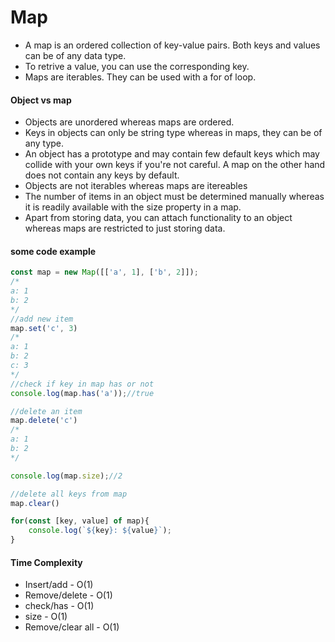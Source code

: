 #  Map
- A map is an ordered collection of key-value pairs. Both keys and values can be of any data type.
- To retrive a value, you can use the corresponding key.
- Maps are iterables. They can be used with a for of loop.

#### Object vs map
- Objects are unordered whereas maps are ordered.
- Keys in objects can only be string type whereas in maps, they can be of any type.
- An object has a prototype and may contain few default keys which may collide with your own keys if you're not careful. A map on the other hand does not contain any keys by default.
- Objects are not iterables whereas maps are itereables
- The number of items in an object must be determined manually whereas it is readily available with the size property in a map.
- Apart from storing data, you can attach functionality to an object whereas maps are restricted to just storing data.

#### some code example
```javascript
const map = new Map([['a', 1], ['b', 2]]);
/*
a: 1
b: 2
*/
//add new item
map.set('c', 3)
/*
a: 1
b: 2
c: 3
*/
//check if key in map has or not
console.log(map.has('a'));//true

//delete an item
map.delete('c')
/*
a: 1
b: 2
*/

console.log(map.size);//2

//delete all keys from map
map.clear()

for(const [key, value] of map){
    console.log(`${key}: ${value}`);
}
```

#### Time Complexity
- Insert/add - O(1)
- Remove/delete - O(1)
- check/has - O(1)
- size - O(1)
- Remove/clear all - O(1)